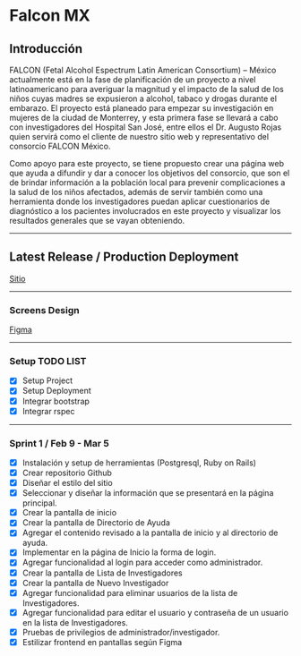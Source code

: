 # Falcon MX

## Introducción 
FALCON (Fetal Alcohol Espectrum Latin American Consortium) – México actualmente está en la fase de planificación de un proyecto a nivel latinoamericano para averiguar la magnitud y el impacto de la salud de los niños cuyas madres se expusieron a alcohol, tabaco y drogas durante el embarazo. El proyecto está planeado para empezar su investigación en mujeres de la ciudad de Monterrey, y esta primera fase se llevará a cabo con investigadores del Hospital San José, entre ellos el Dr. Augusto Rojas quien servirá como el cliente de nuestro sitio web y representativo del consorcio FALCON  México. 

Como apoyo para este proyecto, se tiene propuesto crear una página web que ayuda a difundir y dar a conocer los objetivos del consorcio, que son el de brindar información a la población local para prevenir complicaciones a la salud de los niños afectados, además de servir también como una herramienta donde los investigadores puedan aplicar cuestionarios de diagnóstico a los pacientes involucrados en este proyecto y visualizar los resultados generales que se vayan obteniendo.

---
## Latest Release / Production Deployment
[Sitio](https://falcon-mx.herokuapp.com)

---
### Screens Design
[Figma](https://www.figma.com/file/M7cF5AJQcHuR9B5lUF7LsDlI/falcon-mx?node-id=0%3A1)

---
### Setup TODO LIST
- [X] Setup Project
- [X] Setup Deployment
- [X] Integrar bootstrap
- [X] Integrar rspec

---

### Sprint 1 / Feb 9 - Mar 5
- [X] Instalación y setup de herramientas (Postgresql, Ruby on Rails)
- [X] Crear repositorio Github
- [X] Diseñar el estilo del sitio
- [X] Seleccionar y diseñar la información que se presentará en la página principal.
- [X] Crear la pantalla de inicio
- [X] Crear la pantalla de Directorio de Ayuda
- [X] Agregar el contenido revisado a la pantalla de inicio y al directorio de ayuda.
- [X] Implementar en la página de Inicio la forma de login.
- [X] Agregar funcionalidad al login para acceder como administrador.
- [X] Crear la pantalla de Lista de Investigadores
- [X] Crear la pantalla de Nuevo Investigador
- [X] Agregar funcionalidad para  eliminar usuarios de la lista de Investigadores. 
- [X] Agregar funcionalidad para editar el usuario y contraseña de un usuario en la lista de Investigadores.
- [X] Pruebas de privilegios de administrador/investigador.
- [X] Estilizar frontend en pantallas según Figma
